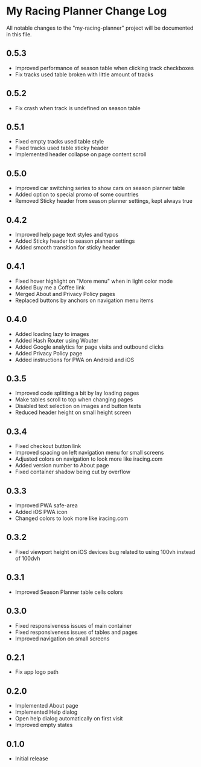 # My Racing Planner Change Log

All notable changes to the "my-racing-planner" project will be documented in this file.

## 0.5.3

- Improved performance of season table when clicking track checkboxes
- Fix tracks used table broken with little amount of tracks

## 0.5.2

- Fix crash when track is undefined on season table

## 0.5.1

- Fixed empty tracks used table style
- Fixed tracks used table sticky header
- Implemented header collapse on page content scroll

## 0.5.0

- Improved car switching series to show cars on season planner table
- Added option to special promo of some countries
- Removed Sticky header from season planner settings, kept always true

## 0.4.2

- Improved help page text styles and typos
- Added Sticky header to season planner settings
- Added smooth transition for sticky header

## 0.4.1

- Fixed hover highlight on "More menu" when in light color mode
- Added Buy me a Coffee link
- Merged About and Privacy Policy pages
- Replaced buttons by anchors on navigation menu items

## 0.4.0

- Added loading lazy to images
- Added Hash Router using Wouter
- Added Google analytics for page visits and outbound clicks
- Added Privacy Policy page
- Added instructions for PWA on Android and iOS

## 0.3.5

- Improved code splitting a bit by lay loading pages
- Make tables scroll to top when changing pages
- Disabled text selection on images and button texts
- Reduced header height on small height screen

## 0.3.4

- Fixed checkout button link
- Improved spacing on left navigation menu for small screens
- Adjusted colors on navigation to look more like iracing.com
- Added version number to About page
- Fixed container shadow being cut by overflow

## 0.3.3

- Improved PWA safe-area
- Added iOS PWA icon
- Changed colors to look more like iracing.com

## 0.3.2

- Fixed viewport height on iOS devices bug related to using 100vh instead of 100dvh

## 0.3.1

- Improved Season Planner table cells colors

## 0.3.0

- Fixed responsiveness issues of main container
- Fixed responsiveness issues of tables and pages
- Improved navigation on small screens

## 0.2.1

- Fix app logo path

## 0.2.0

- Implemented About page
- Implemented Help dialog
- Open help dialog automatically on first visit
- Improved empty states

## 0.1.0

- Initial release

